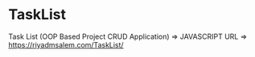 # TaskList
Task List (OOP Based Project CRUD Application) => JAVASCRIPT
URL => https://riyadmsalem.com/TaskList/
